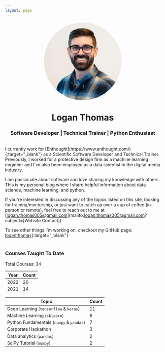```yaml
---
layout: page
---
```


<img src="/assets/images/profile_pic.jpg" style="border-radius: 50%; display: block; margin-left: auto; margin-right: auto; width:50%">
<h1 align="center">Logan Thomas</h1>
<h3 align="center">Software Developer | Technical Trainer | Python Enthusiast</h3>


<br/>
I currently work for [Enthought](https://www.enthought.com/){:target="_blank"} as a Scientific Software Developer and Technical Trainer. Previously, I worked for a protective design firm as a machine learning engineer and I've also been employed as a data scientist in the digital media industry.

I am passionate about software and love sharing my knowledge with others. This is my personal blog where I share helpful information about data science, machine learning, and python.

If you're interested in discussing any of the topics listed on this site, looking for training/mentorship, or just want to catch up over a cup of coffee (in-person or remote), feel free to reach out to me at [logan.thomas005@gmail.com](mailto:logan.thomas005@gmail.com?subject=[Website Contact])

To see other things I'm working on, checkout my GitHub page: [loganthomas](https://github.com/loganthomas){:target="_blank"}
<br/><br/>
### Courses Taught To Date
Total Courses: 34

| Year   | Count   |
| ------ | ------- |
| 2022   | 20      |
| 2021   | 14      |


| Topic                                    | Count   |
| ---------------------------------------- | ------- |
| Deep Learning (`tensorflow` & `keras`)   | 11      |
| Machine Learning (`sklearn`)             | 9       |
| Python Fundamentals (`numpy` & `pandas`) | 7       |
| Corporate Hackathon                      | 3       |
| Data analytics (`pandas`)                | 2       |
| SciPy Tutorial (`numpy`)                 | 2       |
